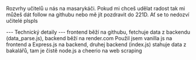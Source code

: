 Rozvrhy učitelů u nás na masarykáči.
Pokud mi chceš udělat radost tak mi můžeš dát follow na githubu nebo mě jít pozdravit do 221D.
Ať se to nedozví učitelé plspls


--- Technický detaily ---
frontend běží na githubu, fetchuje data z backendu (data_parse.js), backend běží na render.com
Použil jsem vanilla js na frontend a Express.js na backend, druhej backend (index.js) stahuje data z bakalářů, tam je čistě node.js a cheerio na web scraping
